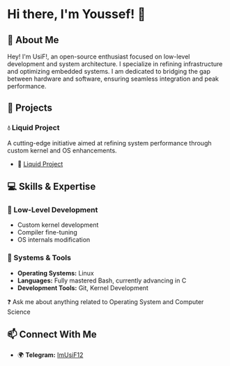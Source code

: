 # Hi there, I'm Youssef! 👋

## 🔧 About Me
Hey! I'm UsiF!, an open-source enthusiast focused on low-level development and system architecture. I specialize in refining infrastructure and optimizing embedded systems. I am dedicated to bridging the gap between hardware and software, ensuring seamless integration and peak performance.

## 🚀 Projects
### 💧 Liquid Project  
A cutting-edge initiative aimed at refining system performance through custom kernel and OS enhancements.
- 🔗 [Liquid Project](https://github.com/liquidprjkt)

## 💻 Skills & Expertise
### 🔹 Low-Level Development
- Custom kernel development
- Compiler fine-tuning
- OS internals modification

### 🔹 Systems & Tools
- **Operating Systems:** Linux
- **Languages:** Fully mastered Bash, currently advancing in C
- **Development Tools:** Git, Kernel Development

❓ Ask me about anything related to Operating System and Computer Science

## 📫 Connect With Me
- 🌍 **Telegram:** [ImUsiF12](https://t.me/imUsiF12)
